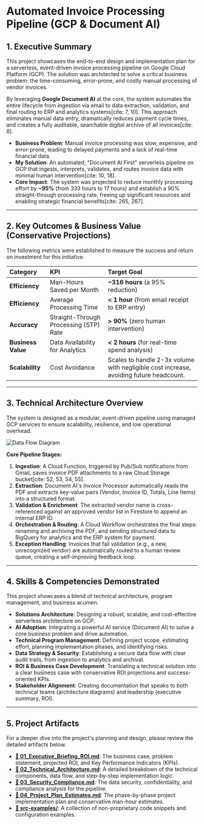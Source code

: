 # Automated Invoice Processing Pipeline (GCP & Document AI)

## 1. Executive Summary

This project showcases the end-to-end design and implementation plan for a serverless, event-driven invoice processing pipeline on Google Cloud Platform (GCP). The solution was architected to solve a critical business problem: the time-consuming, error-prone, and costly manual processing of vendor invoices.

By leveraging **Google Document AI** at the core, the system automates the entire lifecycle from ingestion via email to data extraction, validation, and final routing to ERP and analytics systems[cite: 7, 10]. This approach eliminates manual data entry, dramatically reduces payment cycle times, and creates a fully auditable, searchable digital archive of all invoices[cite: 8].

-   **Business Problem**: Manual invoice processing was slow, expensive, and error-prone, leading to delayed payments and a lack of real-time financial data.
-   **My Solution**: An automated, "Document AI First" serverless pipeline on GCP that ingests, interprets, validates, and routes invoice data with minimal human intervention[cite: 10, 18].
-   **Core Impact**: The system was projected to reduce monthly processing effort by **~95%** (from 333 hours to 17 hours) and establish a 90% straight-through processing rate, freeing up significant resources and enabling strategic financial benefits[cite: 265, 267].

---

## 2. Key Outcomes & Business Value (Conservative Projections)

The following metrics were established to measure the success and return on investment for this initiative.

| Category | KPI | Target Goal |
| :--- | :--- | :--- |
| **Efficiency** | Man-Hours Saved per Month | **~316 hours** (a 95% reduction)  |
| **Efficiency** | Average Processing Time | **< 1 hour** (from email receipt to ERP entry)  |
| **Accuracy** | Straight-Through Processing (STP) Rate | **> 90%** (zero human intervention)  |
| **Business Value** | Data Availability for Analytics | **< 2 hours** (for real-time spend analysis)  |
| **Scalability** | Cost Avoidance | Scales to handle 2-3x volume with negligible cost increase, avoiding future headcount. |

---

## 3. Technical Architecture Overview

The system is designed as a modular, event-driven pipeline using managed GCP services to ensure scalability, resilience, and low operational overhead.

![Data Flow Diagram](https://mermaid.ink/svg/eyJjb2RlIjoiZ3JhcGggVERcbiAgICBBW0VtYWlsIEluYm94XSAtLT58MS4gSW5nZXN0aW9ufCBCKENsb3VkIFN0b3JhZ2U6IHJhd19pbnZvaWNlcyk7XG4gICAgQiAtLT58Mi4gRXh0cmFjdGlvbnwgQyhEb2N1bWVudCBBSSk7XG4gICAgQyAtLT58RGF0YSBFeHRyYWN0ZWR8IEQoRmlyZXN0b3JlKTtcbiAgICBEIC0tPnwzLiBWYWxpZGF0aW9ufCBEO1xuICAgIEQgLS0-fDQgT3JjaGVzdHJhdGlvbnwgRShDbG91ZCBXb3JrZmxvd3MpO1xuICAgIEUgLS0-IEYoQmlnUXVlcnk6IEFuYWx5dGljcyk7XG4gICAgRSAtLT4gRyhFUlAgU3lzdGVtOiBQYXltZW50KTtcbiAgICBFIC0tPiBIKENsb3VkIFN0b3JhZ2U6IEFyY2hpdmUpO1xuICAgIERbVmFsaWRhdGlvbiBGYWlsdXJlXSAtLT58NS4gRXhjZXB0aW9ufCBJKFB1Yi9TdWIsIEh1bWFuIFJldmlldyk7XG5cbiAgICBzdHlsZSBDIHフィルlDojZDNlYWZkLGstrokeOiMzMzMsZmlsbDpibGFjayxzdHJva2Utd2lkdGg6MnB4O1xuICAgIHN0eWxlIEUgZmlsbDojZDNlYWZkLHN0cm9rZTojMzMzLGZpbGw6YmxhY2ssc3Ryb2tlLXdpZHRoOjJweDsiLCJtZXJtYWlkIjp7InRoZW1lIjoiZGVmYXVsdCJ9LCJ1cGRhdGVFZGl0b3IiOmZhbHNlfQ)

**Core Pipeline Stages:**
1.  **Ingestion**: A Cloud Function, triggered by Pub/Sub notifications from Gmail, saves invoice PDF attachments to a raw Cloud Storage bucket[cite: 52, 53, 54, 55].
2.  **Extraction**: Document AI's Invoice Processor automatically reads the PDF and extracts key-value pairs (Vendor, Invoice ID, Totals, Line Items) into a structured format.
3.  **Validation & Enrichment**: The extracted vendor name is cross-referenced against an approved vendor list in Firestore to append an internal ERP ID.
4.  **Orchestration & Routing**: A Cloud Workflow orchestrates the final steps: renaming and archiving the PDF, and sending structured data to BigQuery for analytics and the ERP system for payment.
5.  **Exception Handling**: Invoices that fail validation (e.g., a new, unrecognized vendor) are automatically routed to a human review queue, creating a self-improving feedback loop.

---

## 4. Skills & Competencies Demonstrated

This project showcases a blend of technical architecture, program management, and business acumen.

-   **Solutions Architecture**: Designing a robust, scalable, and cost-effective serverless architecture on GCP.
-   **AI Adoption**: Integrating a powerful AI service (Document AI) to solve a core business problem and drive automation.
-   **Technical Program Management**: Defining project scope, estimating effort, planning implementation phases, and identifying risks.
-   **Data Strategy & Security**: Establishing a secure data flow with clear audit trails, from ingestion to analytics and archival.
-   **ROI & Business Case Development**: Translating a technical solution into a clear business case with conservative ROI projections and success-oriented KPIs.
-   **Stakeholder Alignment**: Creating documentation that speaks to both technical teams (architecture diagrams) and leadership (executive summary, ROI).

---

## 5. Project Artifacts

For a deeper dive into the project's planning and design, please review the detailed artifacts below.

-   **[📄 01_Executive_Briefing_ROI.md](./01_Executive_Briefing_ROI.md)**: The business case, problem statement, projected ROI, and Key Performance Indicators (KPIs).
-   **[📄 02_Technical_Architecture.md](./02_Technical_Architecture.md)**: A detailed breakdown of the technical components, data flow, and step-by-step implementation logic.
-   **[📄 03_Security_Compliance.md](./03_Security_Compliance.md)**: The data security, confidentiality, and compliance analysis for the pipeline.
-   **[📄 04_Project_Plan_Estimates.md](./04_Project_Plan_Estimates.md)**: The phase-by-phase project implementation plan and conservative man-hour estimates.
-   **[📂 src-examples/](./src-examples/)**: A collection of non-proprietary code snippets and configuration examples.
